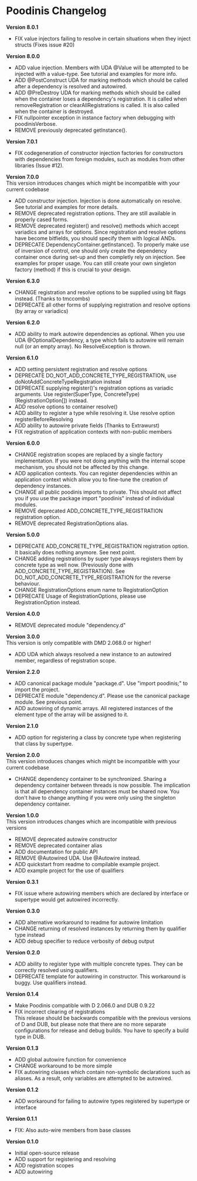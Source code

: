 Poodinis Changelog
==================
**Version 8.0.1**
* FIX value injectors failing to resolve in certain situations when they inject structs (Fixes issue #20)

**Version 8.0.0**
* ADD value injection. Members with UDA @Value will be attempted to be injected with a value-type. See tutorial and examples for more info.
* ADD @PostConstruct UDA for marking methods which should be called after a dependency is resolved and autowired.
* ADD @PreDestroy UDA for marking methods which should be called when the container loses a dependency's registration. It is called when
removeRegistration or clearAllRegistrations is called. It is also called when the container is destroyed.
* FIX nullpointer exception in instance factory when debugging with poodinisVerbose.
* REMOVE previously deprecated getInstance().

**Version 7.0.1**
* FIX codegeneration of constructor injection factories for constructors with dependencies from foreign modules, 
such as modules from other libraries (Issue #12).

**Version 7.0.0**  
This version introduces changes which might be incompatible with your current codebase
* ADD constructor injection. Injection is done automatically on resolve. See tutorial and examples for more details.
* REMOVE deprecated registration options. They are still available in properly cased forms.
* REMOVE deprecated register() and resolve() methods which accept variadics and arrays for options. 
Since registration and resolve options have become bitfields, you should specify them with logical ANDs.
* DEPRECATE DependencyContainer.getInstance(). To properly make use of inversion of control, one should only 
create the dependency container once during set-up and then completly rely on injection. See examples for 
proper usage. You can still create your own singleton factory (method) if this is crucial to your design.

**Version 6.3.0**
* CHANGE registration and resolve options to be supplied using bit flags instead. (Thanks to tmccombs)
* DEPRECATE all other forms of supplying registration and resolve options (by array or variadics)

**Version 6.2.0**
* ADD ability to mark autowire dependencies as optional. When you use UDA @OptionalDependency, a type which fails to autowire will remain null
(or an empty array). No ResolveException is thrown.

**Version 6.1.0**
* ADD setting persistent registration and resolve options
* DEPRECATE DO_NOT_ADD_CONCRETE_TYPE_REGISTRATION, use doNotAddConcreteTypeRegistration instead
* DEPRECATE supplying register()'s registration options as variadic arguments. Use register(SuperType, ConcreteType)(RegistrationOption[]) instead.
* ADD resolve options to container resolve()
* ADD ability to register a type while resolving it. Use resolve option registerBeforeResolving
* ADD ability to autowire private fields (Thanks to Extrawurst)
* FIX registration of application contexts with non-public members

**Version 6.0.0**
* CHANGE registration scopes are replaced by a single factory implementation. If you were not doing anything with the internal scope mechanism, you 
should not be affected by this change.
* ADD application contexts. You can register dependencies within an application context which allow you to fine-tune the creation of dependency instances.
* CHANGE all public poodinis imports to private. This should not affect you if you use the package import "poodinis" instead of individual modules.
* REMOVE deprecated ADD_CONCRETE_TYPE_REGISTRATION registration option.
* REMOVE deprecated RegistrationOptions alias.

**Version 5.0.0**
* DEPRECATE ADD_CONCRETE_TYPE_REGISTRATION registration option. It basically does nothing anymore. See next point.
* CHANGE adding registrations by super type always registers them by concrete type as well now. (Previously done with ADD_CONCRETE_TYPE_REGISTRATION). See DO_NOT_ADD_CONCRETE_TYPE_REGISTRATION for the reverse behaviour.
* CHANGE RegistrationOptions enum name to RegistrationOption
* DEPRECATE Usage of RegistrationOptions, please use RegistrationOption instead.

**Version 4.0.0**
* REMOVE deprecated module "dependency.d"

**Version 3.0.0**  
This version is only compatible with DMD 2.068.0 or higher!
* ADD UDA which always resolved a new instance to an autowired member, regardless of registration scope.

**Version 2.2.0**
* ADD canonical package module "package.d". Use "import poodinis;" to import the project.
* DEPRECATE module "dependency.d". Please use the canonical package module. See previous point.
* ADD autowiring of dynamic arrays. All registered instances of the element type of the array will be assigned to it.

**Version 2.1.0**
* ADD option for registering a class by concrete type when registering that class by supertype.

**Version 2.0.0**  
This version introduces changes which might be incompatible with your current codebase
* CHANGE dependency container to be synchronized. Sharing a dependency container between threads is now possible.
The implication is that all dependency container instances must be shared now.
You don't have to change anything if you were only using the singleton dependency container.

**Version 1.0.0**  
This version introduces changes which are incompatible with previous versions
* REMOVE deprecated autowire constructor
* REMOVE deprecated container alias
* ADD documentation for public API
* REMOVE @Autowired UDA. Use @Autowire instead.
* ADD quickstart from readme to compilable example project.
* ADD example project for the use of qualifiers

**Version 0.3.1**
* FIX issue where autowiring members which are declared by interface or supertype would get autowired incorrectly.

**Version 0.3.0**
* ADD alternative workaround to readme for autowire limitation
* CHANGE returning of resolved instances by returning them by qualifier type instead
* ADD debug specifier to reduce verbosity of debug output

**Version 0.2.0**
* ADD ability to register type with multiple concrete types. They can be correctly resolved using qualifiers.
* DEPRECATE template for autowiring in constructor. This workaround is buggy. Use qualifiers instead.

**Version 0.1.4**
* Make Poodinis compatible with D 2.066.0 and DUB 0.9.22
* FIX incorrect clearing of registrations  
This release should be backwards compatible with the previous versions of D and DUB, but please note that there are no more separate
configurations for release and debug builds. You have to specify a build type in DUB.

**Version 0.1.3**
* ADD global autowire function for convenience
* CHANGE workaround to be more simple
* FIX autowiring classes which contain non-symbolic declarations such as aliases. As a result, only variables are attempted to be autowired.

**Version 0.1.2**
* ADD workaround for failing to autowire types registered by supertype or interface

**Version 0.1.1**
* FIX: Also auto-wire members from base classes

**Version 0.1.0**
* Initial open-source release
* ADD support for registering and resolving
* ADD registration scopes
* ADD autowiring
